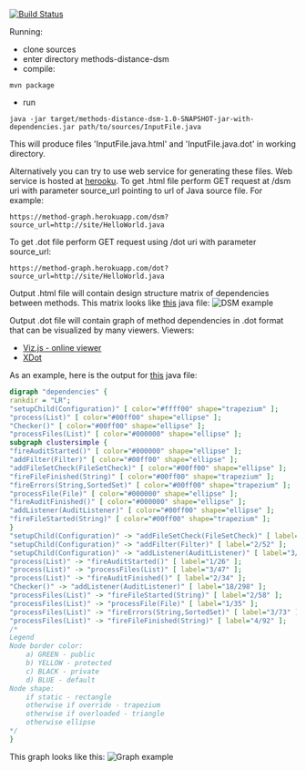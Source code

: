 [![Build Status](https://travis-ci.org/alex-zuy/method-call-graph.svg?branch=master)](https://travis-ci.org/alex-zuy/method-call-graph)

Running:
- clone sources
- enter directory methods-distance-dsm
- compile:
```
mvn package
```
- run
```
java -jar target/methods-distance-dsm-1.0-SNAPSHOT-jar-with-dependencies.jar path/to/sources/InputFile.java
```
This will produce files 'InputFile.java.html' and 'InputFile.java.dot' in working directory.

Alternatively you can try to use web service for generating these files.
Web service is hosted at [herooku](https://method-graph.herokuapp.com/).
To get .html file perform GET request at /dsm uri with parameter source_url pointing to
url of Java source file. For example:
```
https://method-graph.herokuapp.com/dsm?source_url=http://site/HelloWorld.java
```
To get .dot file perform GET request using /dot uri with parameter source_url:
```
https://method-graph.herokuapp.com/dot?source_url=http://site/HelloWorld.java
```

Output .html file will contain design structure matrix of dependencies between methods.
This matrix looks like [this](checkstyle/src/main/java/com/puppycrawl/tools/checkstyle/Checker.java) java file:
![DSM example](http://alex-zuy.github.io/methods-distance-dsm/checker-dsm.png)

Output .dot file will contain graph of method dependencies in .dot format that can be visualized by many viewers.
Viewers:
* [Viz.js - online viewer](http://mdaines.github.io/viz.js/)
* [XDot](https://github.com/jrfonseca/xdot.py)

As an example, here is the output for [this](checkstyle/src/main/java/com/puppycrawl/tools/checkstyle/Checker.java) java file:
```dot
digraph "dependencies" {
rankdir = "LR";
"setupChild(Configuration)" [ color="#ffff00" shape="trapezium" ];
"process(List)" [ color="#00ff00" shape="ellipse" ];
"Checker()" [ color="#00ff00" shape="ellipse" ];
"processFiles(List)" [ color="#000000" shape="ellipse" ];
subgraph clustersimple {
"fireAuditStarted()" [ color="#000000" shape="ellipse" ];
"addFilter(Filter)" [ color="#00ff00" shape="ellipse" ];
"addFileSetCheck(FileSetCheck)" [ color="#00ff00" shape="ellipse" ];
"fireFileFinished(String)" [ color="#00ff00" shape="trapezium" ];
"fireErrors(String,SortedSet)" [ color="#00ff00" shape="trapezium" ];
"processFile(File)" [ color="#000000" shape="ellipse" ];
"fireAuditFinished()" [ color="#000000" shape="ellipse" ];
"addListener(AuditListener)" [ color="#00ff00" shape="ellipse" ];
"fireFileStarted(String)" [ color="#00ff00" shape="trapezium" ];
}
"setupChild(Configuration)" -> "addFileSetCheck(FileSetCheck)" [ label="1/43" ];
"setupChild(Configuration)" -> "addFilter(Filter)" [ label="2/52" ];
"setupChild(Configuration)" -> "addListener(AuditListener)" [ label="3/60" ];
"process(List)" -> "fireAuditStarted()" [ label="1/26" ];
"process(List)" -> "processFiles(List)" [ label="3/47" ];
"process(List)" -> "fireAuditFinished()" [ label="2/34" ];
"Checker()" -> "addListener(AuditListener)" [ label="18/298" ];
"processFiles(List)" -> "fireFileStarted(String)" [ label="2/58" ];
"processFiles(List)" -> "processFile(File)" [ label="1/35" ];
"processFiles(List)" -> "fireErrors(String,SortedSet)" [ label="3/73" ];
"processFiles(List)" -> "fireFileFinished(String)" [ label="4/92" ];
/*
Legend
Node border color:
    a) GREEN - public
    b) YELLOW - protected
    c) BLACK - private
    d) BLUE - default
Node shape:
    if static - rectangle
    otherwise if override - trapezium
    otherwise if overloaded - triangle
    otherwise ellipse
*/
}

```
This graph looks like this:
![Graph example](http://alex-zuy.github.io/methods-distance-dsm/checker-dot.png)
